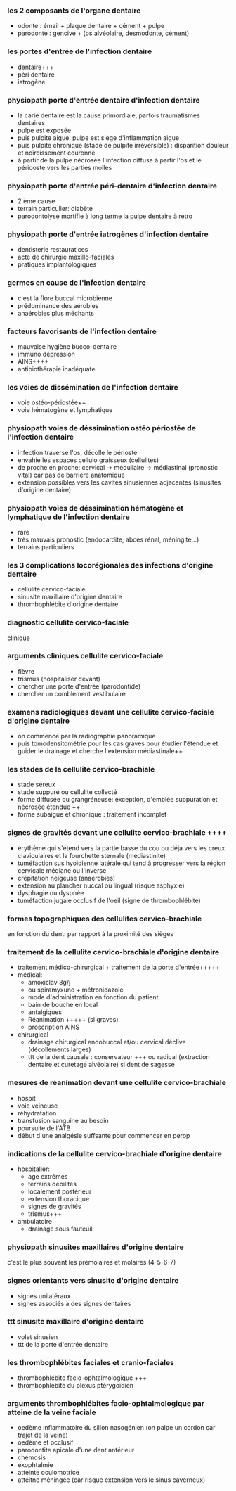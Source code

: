 ### les 2 composants de l'organe dentaire
- odonte : émail + plaque dentaire + cément + pulpe
- parodonte : gencive + (os alvéolaire, desmodonte, cément)

### les portes d'entrée de l'infection dentaire
- dentaire+++
- péri dentaire
- iatrogène

### physiopath porte d'entrée dentaire d'infection dentaire
- la carie dentaire est la cause primordiale, parfois traumatismes dentaires
- pulpe est exposée
- puis pulpite aigue: pulpe est siège d'inflammation aigue
- puis pulpite chronique (stade de pulpite irréversible) : disparition douleur et noircissement couronne
- à partir de la pulpe nécrosée l'infection diffuse à partir l'os et le périooste vers les parties molles

### physiopath porte d'entrée péri-dentaire d'infection dentaire
- 2 ème cause
- terrain particulier: diabète
- parodontolyse mortifie à long terme la pulpe dentaire à rétro

### physiopath porte d'entrée iatrogènes d'infection dentaire
- dentisterie restauratices
- acte de chirurgie maxillo-faciales
- pratiques implantologiques

### germes en cause de l'infection dentaire
- c'est la flore buccal microbienne
- prédominance des aérobies
- anaérobies plus méchants

### facteurs favorisants de l'infection dentaire
- mauvaise hygiène bucco-dentaire
- immuno dépression
- AINS++++
- antibiothérapie inadéquate

### les voies de dissémination de l'infection dentaire
- voie ostéo-périostée++
- voie hématogène et lymphatique

### physiopath voies de déssimination ostéo périostée de l'infection dentaire
- infection traverse l'os, décolle le périoste
- envahie les espaces cellulo graisseux (cellulites)
- de proche en proche: cervical -> médullaire -> médiastinal (pronostic vital) car pas de barrière anatomique
- extension possibles vers les cavités sinusiennes adjacentes (sinusites d'origine dentaire)

### physiopath voies de déssimination hématogène et lymphatique de l'infection dentaire
- rare
- très mauvais pronostic (endocardite, abcès rénal, méningite...)
- terrains particuliers

### les 3 complications locorégionales des infections d'origine dentaire
- cellulite cervico-faciale
- sinusite maxillaire d'origine dentaire
- thrombophlébite d'origine dentaire

### diagnostic cellulite cervico-faciale
clinique

### arguments cliniques cellulite cervico-faciale
- fièvre
- trismus (hospitaliser devant)
- chercher une porte d'entrée (parodontide)
- chercher un comblement vestibulaire

### examens radiologiques devant une cellulite cervico-faciale d'origine dentaire
- on commence par la radiographie panoramique
- puis tomodensitométrie pour les cas graves pour étudier l'étendue et guider le drainage et cherche l'extension médiastinale++

### les stades de la cellulite cervico-brachiale
- stade séreux
- stade suppuré ou cellulite collecté
- forme diffusée ou grangréneuse: exception, d'emblée suppuration et nécrosée étendue ++
- forme subaigue et chronique : traitement incomplet

### signes de gravités devant une cellulite cervico-brachiale ++++
- érythème qui s'étend vers la partie basse du cou ou déja vers les creux claviculaires et la fourchette sternale (médiastinite)
- tuméfaction sus hyoidienne latérale qui tend à progresser vers la région cervicale médiane ou l'inverse
- crépitation neigeuse (anaérobies)
- extension au plancher nuccal ou lingual (risque asphyxie)
- dysphagie ou dyspnée
- tuméfaction jugale occlusif de l'oeil (signe de thrombophlébite)

### formes topographiques des cellulites cervico-brachiale
en fonction du dent: par rapport à la proximité des sièges

### traitement de la cellulite cervico-brachiale d'origine dentaire
- traitement médico-chirurgical + traitement de la porte d'entrée+++++
- médical:
	- amoxiclav 3g/j
	- ou spiramyxune + métronidazole
	- mode d'administration en fonction du patient
	- bain de bouche en local
	- antalgiques
	- Réanimation +++++ (si graves)
	- proscription AINS
- chirurgical
	- drainage chirurgical endobuccal et/ou cervical déclive (décollements larges)
	- ttt de la dent causale : conservateur +++ ou radical (extraction dentaire et curetage alvéolaire) si dent de sagesse

### mesures de réanimation devant une cellulite cervico-brachiale
- hospit
- voie veineuse
- réhydratation
- transfusion sanguine au besoin
- poursuite de l'ATB
- début d'une analgésie suffsante pour commencer en perop

### indications de la cellulite cervico-brachiale d'origine dentaire
- hospitalier:
	- age extrêmes
	- terrains débilités
	- localement postérieur
	- extension thoracique
	- signes de gravités
	- trismus+++
- ambulatoire
	- drainage sous fauteuil

### physiopath sinusites maxillaires d'origine dentaire
c'est le plus souvent les prémolaires et molaires (4-5-6-7)

### signes orientants vers sinusite d'origine dentaire
- signes unilatéraux
- signes associés à des signes dentaires

### ttt sinusite maxillaire d'origine dentaire
- volet sinusien
- ttt de la porte d'entrée dentaire

### les thrombophlébites faciales et cranio-faciales
- thrombophlébite facio-ophtalmologique +++
- thrombophlébite du plexus ptérygoidien

### arguments thrombophlébites facio-ophtalmologique par atteine de la veine faciale
- oedème inflammatoire du sillon nasogénien (on palpe un cordon car trajet de la veine)
- oedème et occlusif
- parodontite apicale d'une dent antérieur
- chémosis
- exophtalmie
- atteinte oculomotrice
- atteitne méningée (car risque extension vers le sinus caverneux)